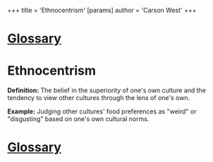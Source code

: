 +++
 title = 'Ethnocentrism'
[params]
	author = 'Carson West'
+++
# [Glossary](./../glossary/)

# Ethnocentrism

**Definition:**  The belief in the superiority of one's own culture and the tendency to view other cultures through the lens of one's own.

**Example:** Judging other cultures' food preferences as "weird" or "disgusting" based on one's own cultural norms.

# [Glossary](./../glossary/)